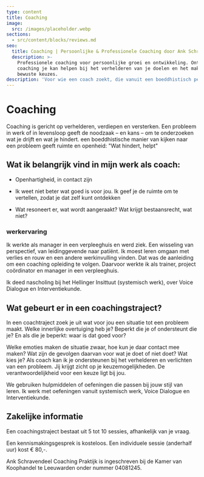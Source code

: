 ```yaml
---
type: content
title: Coaching
image:
  src: /images/placeholder.webp
sections:
  - src/content/blocks/reviews.md
seo:
  title: Coaching | Persoonlijke & Professionele Coaching door Ank Schravendeel
  description: >-
    Professionele coaching voor persoonlijke groei en ontwikkeling. Ontdek hoe
    coaching je kan helpen bij het verhelderen van je doelen en het maken van
    bewuste keuzes.
description: 'Voor wie een coach zoekt, die vanuit een boeddhistisch perspectief werkt '
---
```

# Coaching

Coaching is gericht op verhelderen, verdiepen en versterken. Een probleem in werk of in levensloop geeft de noodzaak – en kans – om te onderzoeken wat je drijft en wat je hindert. een boeddhistische manier van kijken naar een probleem geeft ruimte en openheid: "Wat hindert, helpt"

## Wat ik belangrijk vind in mijn werk als coach:

*   Openhartigheid, in contact zijn

*   Ik weet niet beter wat goed is voor jou. Ik geef je de ruimte om te vertellen, zodat je dat zelf kunt ontdekken

*   Wat resoneert er, wat wordt aangeraakt? Wat krijgt bestaansrecht, wat niet? 

### werkervaring

Ik werkte als manager in een verpleeghuis en werd ziek. Een wisseling van perspectief, van leidinggevende naar patiënt. Ik moest leren omgaan met verlies en rouw en een andere werkinvulling vinden. Dat was de aanleiding om een coaching opleiding te volgen. Daarvoor werkte ik als trainer, project coördinator en manager in een verpleeghuis. 

Ik deed nascholing bij het Hellinger Insittuut (systemisch werk), over Voice Dialogue en Interventiekunde. 

## Wat gebeurt er in een coachingstraject?

In een coachtraject zoek je uit wat voor jou een situatie tot een probleem maakt.
Welke innerlijke overtuiging heb je? Beperkt die je of ondersteunt die je? En als die je beperkt: waar is dat goed voor?

Welke emoties maken de situatie zwaar, hoe kun je daar contact mee maken?
Wat zijn de gevolgen daarvan voor wat je doet of niet doet? Wat kies je?
Als coach kan ik je ondersteunen bij het verhelderen en verlichten van een probleem. Jij krijgt zicht op je keuzemogelijkheden. De verantwoordelijkheid voor een keuze ligt bij jou.

We gebruiken hulpmiddelen of oefeningen die passen bij jouw stijl van leren. Ik werk met oefeningen vanuit systemisch werk, Voice Dialogue en Interventiekunde.

## Zakelijke informatie

Een coachingstraject bestaat uit 5 tot 10 sessies, afhankelijk van je vraag.

Een kennismakingsgesprek is kosteloos. Een individuele sessie (anderhalf uur) kost € 80,-.

Ank Schravendeel Coaching Praktijk is ingeschreven bij de Kamer van Koophandel te Leeuwarden onder nummer 04081245.
